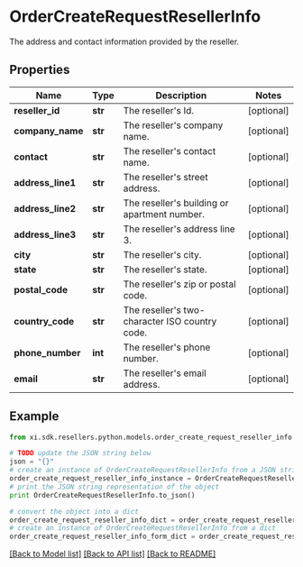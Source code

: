 # OrderCreateRequestResellerInfo

The address and contact information provided by the reseller.

## Properties

Name | Type | Description | Notes
------------ | ------------- | ------------- | -------------
**reseller_id** | **str** | The reseller&#39;s Id. | [optional] 
**company_name** | **str** | The reseller&#39;s company name. | [optional] 
**contact** | **str** | The reseller&#39;s contact name. | [optional] 
**address_line1** | **str** | The reseller&#39;s street address. | [optional] 
**address_line2** | **str** | The reseller&#39;s building or apartment number. | [optional] 
**address_line3** | **str** | The reseller&#39;s address line 3. | [optional] 
**city** | **str** | The reseller&#39;s city. | [optional] 
**state** | **str** | The reseller&#39;s state. | [optional] 
**postal_code** | **str** | The reseller&#39;s zip or postal code. | [optional] 
**country_code** | **str** | The reseller&#39;s two-character ISO country code. | [optional] 
**phone_number** | **int** | The reseller&#39;s phone number. | [optional] 
**email** | **str** | The reseller&#39;s email address. | [optional] 

## Example

```python
from xi.sdk.resellers.python.models.order_create_request_reseller_info import OrderCreateRequestResellerInfo

# TODO update the JSON string below
json = "{}"
# create an instance of OrderCreateRequestResellerInfo from a JSON string
order_create_request_reseller_info_instance = OrderCreateRequestResellerInfo.from_json(json)
# print the JSON string representation of the object
print OrderCreateRequestResellerInfo.to_json()

# convert the object into a dict
order_create_request_reseller_info_dict = order_create_request_reseller_info_instance.to_dict()
# create an instance of OrderCreateRequestResellerInfo from a dict
order_create_request_reseller_info_form_dict = order_create_request_reseller_info.from_dict(order_create_request_reseller_info_dict)
```
[[Back to Model list]](../README.md#documentation-for-models) [[Back to API list]](../README.md#documentation-for-api-endpoints) [[Back to README]](../README.md)


